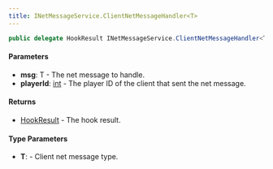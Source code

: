 ```yaml
---
title: INetMessageService.ClientNetMessageHandler<T>
---
```


```csharp
public delegate HookResult INetMessageService.ClientNetMessageHandler<T>(T msg, int playerId) where T : ITypedProtobuf<T>, INetMessage<T>, IDisposable
```

#### Parameters

- **msg**: T - The net message to handle.
- **playerId**: [int](https://learn.microsoft.com/dotnet/api/system.int32) - The player ID of the client that sent the net message.

#### Returns

- [HookResult](/docs/api/shared/misc/hookresult) - The hook result.

#### Type Parameters

- **T**:  - Client net message type.


